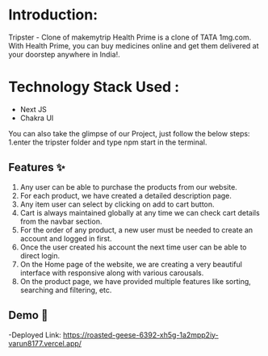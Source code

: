# Introduction:
Tripster - Clone of makemytrip
Health Prime is a clone of TATA 1mg.com. With Health Prime, you can buy medicines online and get them delivered at your doorstep anywhere in India!. 

# Technology Stack Used :
- Next JS
- Chakra UI

You can also take the glimpse of our Project, just follow the below steps:
    1.enter the tripster folder and type npm start in the terminal.
## Features :sparkles:
1. Any user can be able to purchase the products from our website.
2. For each product, we have created a detailed description page.
3. Any item user can select by clicking on add to cart button.
4. Cart is always maintained globally at any time we can check cart details from the navbar section.
5. For the order of any product, a new user must be needed to create an account and logged in first.
6. Once the user created his account the next time user can be able to direct login.
7. On the Home page of the website, we are creating a very beautiful interface with responsive along with various carousals.
8. On the product page, we have provided multiple features like sorting, searching and filtering, etc.
## Demo :movie_camera:
-Deployed Link: https://roasted-geese-6392-xh5g-1a2mpp2iy-varun8177.vercel.app/

